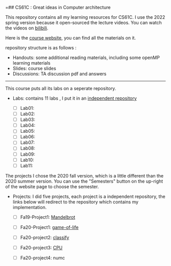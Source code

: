 =## CS61C : Great ideas in Computer architecture

This repository contains all my learning resources for CS61C. I use the 2022 spring version because it open-sourced the lecture videos. You can watch the videos on [bilibili](https://www.bilibili.com/video/BV1uS4y187Vi?spm_id_from=333.337.search-card.all.click&vd_source=c40d835873da22843989e1ed6e0d58c1).

Here is the [course website](https://cs61c.org/sp22/), you can find all the materials on it.

repository structure is as follows :

- Handouts: some additional reading materials, including some openMP learning materials
- Slides: course slides
- Discussions: TA discussion pdf and answers

---

This course puts all its labs on a seperate repository. 

- Labs: contains 11 labs , I put it in an [independent repository](https://github.com/PKUFlyingPig/CS61C-labs)

  - [ ] Lab01: 
  - [ ] Lab02: 
  - [ ] Lab03: 
  - [ ] Lab04: 
  - [ ] Lab05: 
  - [ ] Lab06: 
  - [ ] Lab07: 
  - [ ] Lab08: 
  - [ ] Lab09: 
  - [ ] Lab10: 
  - [ ] Lab11: 
 
The projects I chose the 2020 fall version, which is a little different than the 2020 summer version. You can use the "Semesters" button on the up-right of the website page to choose the semester.

- Projects: I did five projects, each project is a independent repository, the links below will redirect to the repository which contains my implementation.

  - [ ] Fa19-Project1: [Mandelbrot](https://github.com/PKUFlyingPig/Mandelbrot-Fractal-Zoomer)

  - [ ] Fa20-Project1: [game-of-life](https://github.com/PKUFlyingPig/GameOfLife)
  - [ ] Fa20-project2: [classify](https://github.com/PKUFlyingPig/NeuralNetwork-by-RISC-V)
  - [ ] Fa20-project3: [CPU](https://github.com/PKUFlyingPig/RISC-V_CPU)
  - [ ] Fa20-project4: numc
